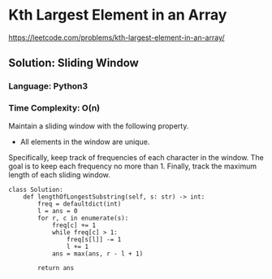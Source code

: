 # Kth Largest Element in an Array
https://leetcode.com/problems/kth-largest-element-in-an-array/

## Solution: Sliding Window
### Language: Python3
### Time Complexity: O(n)

Maintain a sliding window with the following property.

* All elements in the window are unique.

Specifically, keep track of frequencies of each character in the window. The goal is to keep each frequency no more than 1.
Finally, track the maximum length of each sliding window. 

```python3
class Solution:
    def lengthOfLongestSubstring(self, s: str) -> int:
        freq = defaultdict(int)
        l = ans = 0
        for r, c in enumerate(s):
            freq[c] += 1
            while freq[c] > 1:
                freq[s[l]] -= 1
                l += 1
            ans = max(ans, r - l + 1)
            
        return ans
```

